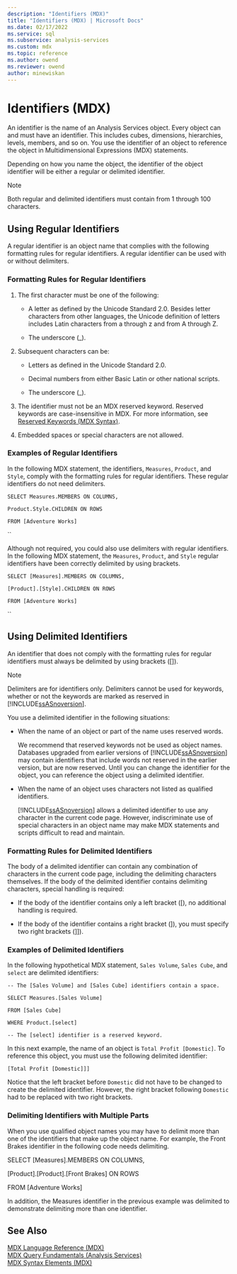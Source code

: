 ```yaml
---
description: "Identifiers (MDX)"
title: "Identifiers (MDX) | Microsoft Docs"
ms.date: 02/17/2022
ms.service: sql
ms.subservice: analysis-services
ms.custom: mdx
ms.topic: reference
ms.author: owend
ms.reviewer: owend
author: minewiskan
---
```

# Identifiers (MDX)


  An identifier is the name of an Analysis Services object. Every object can and must have an identifier. This includes cubes, dimensions, hierarchies, levels, members, and so on. You use the identifier of an object to reference the object in Multidimensional Expressions (MDX) statements.  
  
 Depending on how you name the object, the identifier of the object identifier will be either a regular or delimited identifier.  
  
> [!NOTE]  
>  Both regular and delimited identifiers must contain from 1 through 100 characters.  
  
## Using Regular Identifiers  
 A regular identifier is an object name that complies with the following formatting rules for regular identifiers. A regular identifier can be used with or without delimiters.  
  
### Formatting Rules for Regular Identifiers  
  
1.  The first character must be one of the following:  
  
    -   A letter as defined by the Unicode Standard 2.0. Besides letter characters from other languages, the Unicode definition of letters includes Latin characters from a through z and from A through Z.  
  
    -   The underscore (_).  
  
2.  Subsequent characters can be:  
  
    -   Letters as defined in the Unicode Standard 2.0.  
  
    -   Decimal numbers from either Basic Latin or other national scripts.  
  
    -   The underscore (_).  
  
3.  The identifier must not be an MDX reserved keyword. Reserved keywords are case-insensitive in MDX. For more information, see [Reserved Keywords &#40;MDX Syntax&#41;](../mdx/reserved-keywords-mdx-syntax.md).  
  
4.  Embedded spaces or special characters are not allowed.  
  
### Examples of Regular Identifiers  
 In the following MDX statement, the identifiers, `Measures`, `Product`, and `Style`, comply with the formatting rules for regular identifiers. These regular identifiers do not need delimiters.  
  
 `SELECT Measures.MEMBERS ON COLUMNS,`  
  
 `Product.Style.CHILDREN ON ROWS`  
  
 `FROM [Adventure Works]`  
  
 ``  
  
 Although not required, you could also use delimiters with regular identifiers. In the following MDX statement, the `Measures`, `Product`, and `Style` regular identifiers have been correctly delimited by using brackets.  
  
 `SELECT [Measures].MEMBERS ON COLUMNS,`  
  
 `[Product].[Style].CHILDREN ON ROWS`  
  
 `FROM [Adventure Works]`  
  
 ``  
  
## Using Delimited Identifiers  
 An identifier that does not comply with the formatting rules for regular identifiers must always be delimited by using brackets ([]).  
  
> [!NOTE]  
>  Delimiters are for identifiers only. Delimiters cannot be used for keywords, whether or not the keywords are marked as reserved in [!INCLUDE[ssASnoversion](../includes/ssasnoversion-md.md)].  
  
 You use a delimited identifier in the following situations:  
  
-   When the name of an object or part of the name uses reserved words.  
  
     We recommend that reserved keywords not be used as object names. Databases upgraded from earlier versions of [!INCLUDE[ssASnoversion](../includes/ssasnoversion-md.md)] may contain identifiers that include words not reserved in the earlier version, but are now reserved. Until you can change the identifier for the object, you can reference the object using a delimited identifier.  
  
-   When the name of an object uses characters not listed as qualified identifiers.  
  
     [!INCLUDE[ssASnoversion](../includes/ssasnoversion-md.md)] allows a delimited identifier to use any character in the current code page. However, indiscriminate use of special characters in an object name may make MDX statements and scripts difficult to read and maintain.  
  
### Formatting Rules for Delimited Identifiers  
 The body of a delimited identifier can contain any combination of characters in the current code page, including the delimiting characters themselves. If the body of the delimited identifier contains delimiting characters, special handling is required:  
  
-   If the body of the identifier contains only a left bracket ([), no additional handling is required.  
  
-   If the body of the identifier contains a right bracket (]), you must specify two right brackets (]]).  
  
### Examples of Delimited Identifiers  
 In the following hypothetical MDX statement, `Sales Volume`, `Sales Cube`, and `select` are delimited identifiers:  
  
 `-- The [Sales Volume] and [Sales Cube] identifiers contain a space.`  
  
 `SELECT Measures.[Sales Volume]`  
  
 `FROM [Sales Cube]`  
  
 `WHERE Product.[select]`  
  
 `-- The [select] identifier is a reserved keyword.`  
  
 In this next example, the name of an object is `Total Profit [Domestic]`. To reference this object, you must use the following delimited identifier:  
  
 `[Total Profit [Domestic]]]`  
  
 Notice that the left bracket before `Domestic` did not have to be changed to create the delimited identifier. However, the right bracket following `Domestic` had to be replaced with two right brackets.  
  
### Delimiting Identifiers with Multiple Parts  
 When you use qualified object names you may have to delimit more than one of the identifiers that make up the object name. For example, the Front Brakes identifier in the following code needs delimiting.  
  
 SELECT [Measures].MEMBERS ON COLUMNS,  
  
 [Product].[Product].[Front Brakes] ON ROWS  
  
 FROM [Adventure Works]  
  
 In addition, the Measures identifier in the previous example was delimited to demonstrate delimiting more than one identifier.  
  
## See Also  
 [MDX Language Reference &#40;MDX&#41;](../mdx/mdx-language-reference-mdx.md)   
 [MDX Query Fundamentals &#40;Analysis Services&#41;](/analysis-services/multidimensional-models/mdx/mdx-query-fundamentals-analysis-services)   
 [MDX Syntax Elements &#40;MDX&#41;](../mdx/mdx-syntax-elements-mdx.md)  
  
